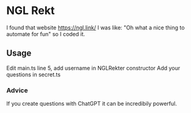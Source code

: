 # NGL Rekt
I found that website https://ngl.link/ I was like: "Oh what a nice thing to automate for fun" so I coded it.
## Usage
Edit main.ts line 5, add username in NGLRekter constructor
Add your questions in secret.ts

### Advice
If you create questions with ChatGPT it can be incredibily powerful.